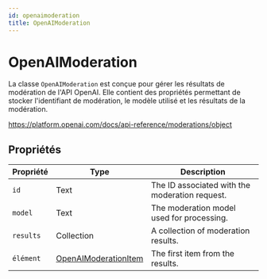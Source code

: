 ```yaml
---
id: openaimoderation
title: OpenAIModeration
---
```


# OpenAIModeration

La classe `OpenAIModeration` est conçue pour gérer les résultats de modération de l'API OpenAI. Elle contient des propriétés permettant de stocker l'identifiant de modération, le modèle utilisé et les résultats de la modération.

https://platform.openai.com/docs/api-reference/moderations/object

## Propriétés

| Propriété | Type                                            | Description                                                    |
| --------- | ----------------------------------------------- | -------------------------------------------------------------- |
| `id`      | Text                                            | The ID associated with the moderation request. |
| `model`   | Text                                            | The moderation model used for processing.      |
| `results` | Collection                                      | A collection of moderation results.            |
| `élément` | [OpenAIModerationItem](OpenAIModerationItem.md) | The first item from the results.               |
